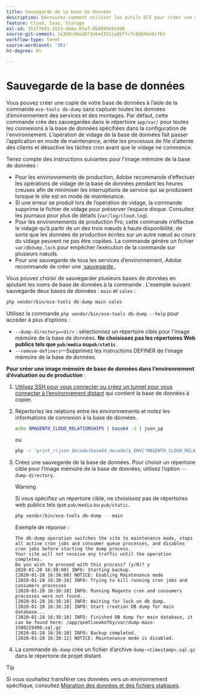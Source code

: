 ```yaml
---
title: Sauvegarde de la base de données
description: Découvrez comment utiliser les outils ECE pour créer une sauvegarde de la base de données pour un projet d'infrastructure Adobe Commerce on cloud.
feature: Cloud, Iaas, Storage
exl-id: 351f7691-3153-4b8a-83af-8b8895b93d98
source-git-commit: 3a3b0cd6e28f3e6ed3521a86f7c7c8868be0cf83
workflow-type: tm+mt
source-wordcount: '361'
ht-degree: 0%

---
```


# Sauvegarde de la base de données

Vous pouvez créer une copie de votre base de données à l’aide de la commande `ece-tools db-dump` sans capturer toutes les données d’environnement des services et des montages. Par défaut, cette commande crée des sauvegardes dans le répertoire `app/var/` pour toutes les connexions à la base de données spécifiées dans la configuration de l&#39;environnement. L’opération de vidage de la base de données fait passer l’application en mode de maintenance, arrête les processus de file d’attente des clients et désactive les tâches cron avant que le vidage ne commence.

Tenez compte des instructions suivantes pour l’image mémoire de la base de données :

- Pour les environnements de production, Adobe recommande d’effectuer les opérations de vidage de la base de données pendant les heures creuses afin de minimiser les interruptions de service qui se produisent lorsque le site est en mode de maintenance.
- Si une erreur se produit lors de l’opération de vidage, la commande supprime le fichier de vidage pour préserver l’espace disque. Consultez les journaux pour plus de détails (`var/log/cloud.log`).
- Pour les environnements de production Pro, cette commande n’effectue le vidage qu’à partir de _un_ des trois nœuds à haute disponibilité, de sorte que les données de production écrites sur un autre nœud au cours du vidage peuvent ne pas être copiées. La commande génère un fichier `var/dbdump.lock` pour empêcher l’exécution de la commande sur plusieurs nœuds.
- Pour une sauvegarde de tous les services d’environnement, Adobe recommande de créer une [&#x200B; sauvegarde &#x200B;](snapshots.md).

Vous pouvez choisir de sauvegarder plusieurs bases de données en ajoutant les noms de base de données à la commande . L&#39;exemple suivant sauvegarde deux bases de données : `main` et `sales` :

```bash
php vendor/bin/ece-tools db-dump main sales
```

Utilisez la commande `php vendor/bin/ece-tools db-dump --help` pour accéder à plus d’options :

- `--dump-directory=<dir>` : sélectionnez un répertoire cible pour l&#39;image mémoire de la base de données. **Ne choisissez pas les répertoires Web publics tels que `pub/media` ou`pub/static`**.
- `--remove-definers`—Supprimez les instructions DEFINER de l&#39;image mémoire de la base de données.

**Pour créer une image mémoire de base de données dans l’environnement d’évaluation ou de production** :

1. [Utilisez SSH pour vous connecter ou créez un tunnel pour vous connecter à l’environnement distant](../development/secure-connections.md) qui contient la base de données à copier.

1. Répertoriez les relations entre les environnements et notez les informations de connexion à la base de données.

   ```bash
   echo $MAGENTO_CLOUD_RELATIONSHIPS | base64 -d | json_pp
   ```

   ou

   ```bash
   php -r 'print_r(json_decode(base64_decode($_ENV["MAGENTO_CLOUD_RELATIONSHIPS"]))->database);'
   ```

1. Créez une sauvegarde de la base de données. Pour choisir un répertoire cible pour l’image mémoire de la base de données, utilisez l’option `--dump-directory`.

   >[!WARNING]
   >
   >Si vous spécifiez un répertoire cible, ne choisissez pas de répertoires web publics tels que `pub/media` ou `pub/static`.

   ```bash
   php vendor/bin/ece-tools db-dump -- main
   ```

   Exemple de réponse :

   ```
   The db-dump operation switches the site to maintenance mode, stops all active cron jobs and consumer queue processes, and disables cron jobs before starting the dump process.
   Your site will not receive any traffic until the operation completes.
   Do you wish to proceed with this process? (y/N)? y
   2020-01-28 16:38:08] INFO: Starting backup.
   [2020-01-28 16:38:08] NOTICE: Enabling Maintenance mode
   [2020-01-28 16:38:10] INFO: Trying to kill running cron jobs and consumers processes
   [2020-01-28 16:38:10] INFO: Running Magento cron and consumers processes were not found.
   [2020-01-28 16:38:10] INFO: Waiting for lock on db dump.
   [2020-01-28 16:38:10] INFO: Start creation DB dump for main database...
   [2020-01-28 16:38:10] INFO: Finished DB dump for main database, it can be found here: /app/qxmtlseakof6y/var/dump-main-1580229490.sql.gz
   [2020-01-28 16:38:10] INFO: Backup completed.
   [2020-01-28 16:38:11] NOTICE: Maintenance mode is disabled.
   ```

1. La commande `db-dump` crée un fichier d’archive `dump-<timestamp>.sql.gz` dans le répertoire de projet distant.

>[!TIP]
>
>Si vous souhaitez transférer ces données vers un environnement spécifique, consultez [Migration des données et des fichiers statiques](../deploy/staging-production.md#migrate-static-files).

